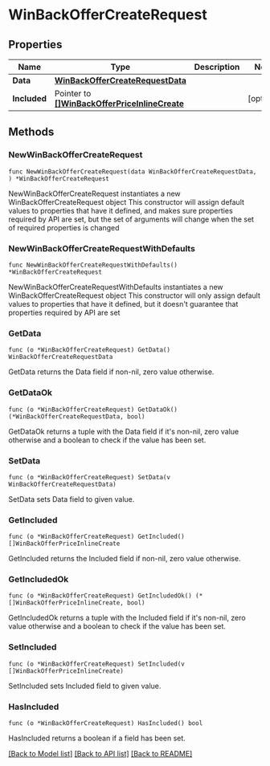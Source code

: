 # WinBackOfferCreateRequest

## Properties

Name | Type | Description | Notes
------------ | ------------- | ------------- | -------------
**Data** | [**WinBackOfferCreateRequestData**](WinBackOfferCreateRequestData.md) |  | 
**Included** | Pointer to [**[]WinBackOfferPriceInlineCreate**](WinBackOfferPriceInlineCreate.md) |  | [optional] 

## Methods

### NewWinBackOfferCreateRequest

`func NewWinBackOfferCreateRequest(data WinBackOfferCreateRequestData, ) *WinBackOfferCreateRequest`

NewWinBackOfferCreateRequest instantiates a new WinBackOfferCreateRequest object
This constructor will assign default values to properties that have it defined,
and makes sure properties required by API are set, but the set of arguments
will change when the set of required properties is changed

### NewWinBackOfferCreateRequestWithDefaults

`func NewWinBackOfferCreateRequestWithDefaults() *WinBackOfferCreateRequest`

NewWinBackOfferCreateRequestWithDefaults instantiates a new WinBackOfferCreateRequest object
This constructor will only assign default values to properties that have it defined,
but it doesn't guarantee that properties required by API are set

### GetData

`func (o *WinBackOfferCreateRequest) GetData() WinBackOfferCreateRequestData`

GetData returns the Data field if non-nil, zero value otherwise.

### GetDataOk

`func (o *WinBackOfferCreateRequest) GetDataOk() (*WinBackOfferCreateRequestData, bool)`

GetDataOk returns a tuple with the Data field if it's non-nil, zero value otherwise
and a boolean to check if the value has been set.

### SetData

`func (o *WinBackOfferCreateRequest) SetData(v WinBackOfferCreateRequestData)`

SetData sets Data field to given value.


### GetIncluded

`func (o *WinBackOfferCreateRequest) GetIncluded() []WinBackOfferPriceInlineCreate`

GetIncluded returns the Included field if non-nil, zero value otherwise.

### GetIncludedOk

`func (o *WinBackOfferCreateRequest) GetIncludedOk() (*[]WinBackOfferPriceInlineCreate, bool)`

GetIncludedOk returns a tuple with the Included field if it's non-nil, zero value otherwise
and a boolean to check if the value has been set.

### SetIncluded

`func (o *WinBackOfferCreateRequest) SetIncluded(v []WinBackOfferPriceInlineCreate)`

SetIncluded sets Included field to given value.

### HasIncluded

`func (o *WinBackOfferCreateRequest) HasIncluded() bool`

HasIncluded returns a boolean if a field has been set.


[[Back to Model list]](../README.md#documentation-for-models) [[Back to API list]](../README.md#documentation-for-api-endpoints) [[Back to README]](../README.md)


